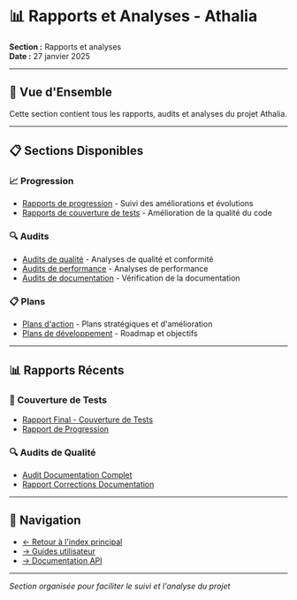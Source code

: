 # 📊 Rapports et Analyses - Athalia

**Section :** Rapports et analyses  
**Date :** 27 janvier 2025

---

## 🎯 **Vue d'Ensemble**

Cette section contient tous les rapports, audits et analyses du projet Athalia.

---

## 📋 **Sections Disponibles**

### **📈 Progression**
- [Rapports de progression](PROGRESSION/) - Suivi des améliorations et évolutions
- [Rapports de couverture de tests](PROGRESSION/) - Amélioration de la qualité du code

### **🔍 Audits**
- [Audits de qualité](AUDITS/) - Analyses de qualité et conformité
- [Audits de performance](AUDITS/) - Analyses de performance
- [Audits de documentation](AUDITS/) - Vérification de la documentation

### **📋 Plans**
- [Plans d'action](PLANS/) - Plans stratégiques et d'amélioration
- [Plans de développement](PLANS/) - Roadmap et objectifs

---

## 📊 **Rapports Récents**

### **🎯 Couverture de Tests**
- [Rapport Final - Couverture de Tests](PROGRESSION/RAPPORT_FINAL_COUVERTURE_TESTS_20250127.md)
- [Rapport de Progression](PROGRESSION/RAPPORT_PROGRES_COUVERTURE_TESTS_20250127.md)

### **🔍 Audits de Qualité**
- [Audit Documentation Complet](AUDITS/AUDIT_DOCUMENTATION_COMPLET_20250127.md)
- [Rapport Corrections Documentation](AUDITS/RAPPORT_CORRECTIONS_DOCUMENTATION_20250127.md)

---

## 🔗 **Navigation**

- [← Retour à l'index principal](../README.md)
- [→ Guides utilisateur](../GUIDES/)
- [→ Documentation API](../API/)

---

*Section organisée pour faciliter le suivi et l'analyse du projet* 